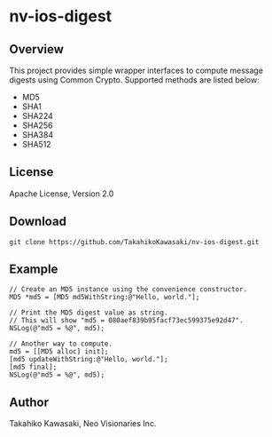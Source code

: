 nv-ios-digest
=============


Overview
--------

This project provides simple wrapper interfaces to compute
message digests using Common Crypto. Supported methods are
listed below:

  * MD5
  * SHA1
  * SHA224
  * SHA256
  * SHA384
  * SHA512


License
-------

Apache License, Version 2.0


Download
--------

    git clone https://github.com/TakahikoKawasaki/nv-ios-digest.git


Example
-------

    // Create an MD5 instance using the convenience constructor.
    MD5 *md5 = [MD5 md5WithString:@"Hello, world."];

    // Print the MD5 digest value as string.
    // This will show "md5 = 080aef839b95facf73ec599375e92d47".
    NSLog(@"md5 = %@", md5);

    // Another way to compute.
    md5 = [[MD5 alloc] init];
    [md5 updateWithString:@"Hello, world."];
    [md5 final];
    NSLog(@"md5 = %@", md5);


Author
------

Takahiko Kawasaki, Neo Visionaries Inc.
